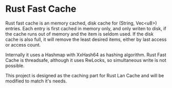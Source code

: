 # Rust Fast Cache

Rust fast cache is an memory cached, disk cache for (String, Vec\<u8>) entries.
Each entry is first cached in memory only, and only writen to disk,
if the cache runs out of memory and the item is seldom used.
If the disk cache is also full, it will remove the least desired items, either by last access or access count.

Internally it uses a Hashmap with XxHash64 as hashing algorithm.
Rust Fast Cache is threadsafe, although it uses RwLocks, so simultaneous write is not possible.

This project is designed as the caching part for Rust Lan Cache and will be modified to match it's needs.
